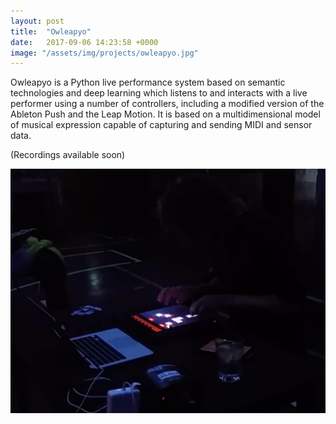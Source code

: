```yaml
---
layout: post
title:  "Owleapyo"
date:   2017-09-06 14:23:58 +0000
image: "/assets/img/projects/owleapyo.jpg"
---
```


Owleapyo is a Python live performance system based on semantic technologies
and deep learning which listens to and interacts with a live performer using
a number of controllers, including a modified version of the Ableton Push
and the Leap Motion. It is based on a multidimensional model of musical
expression capable of capturing and sending MIDI and sensor data.

(Recordings available soon)

<img src="/assets/img/projects/owleapyo.jpg" />